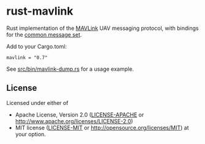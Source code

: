 # rust-mavlink

Rust implementation of the [MAVLink](http://qgroundcontrol.org/mavlink/start) UAV messaging protocol,
with bindings for the [common message set](http://mavlink.org/messages/common).

Add to your Cargo.toml:

```
mavlink = "0.7"
```

See [src/bin/mavlink-dump.rs](src/bin/mavlink-dump.rs) for a usage example.

## License

Licensed under either of
 * Apache License, Version 2.0 ([LICENSE-APACHE](LICENSE-APACHE) or http://www.apache.org/licenses/LICENSE-2.0)
 * MIT license ([LICENSE-MIT](LICENSE-MIT) or http://opensource.org/licenses/MIT)
at your option.
